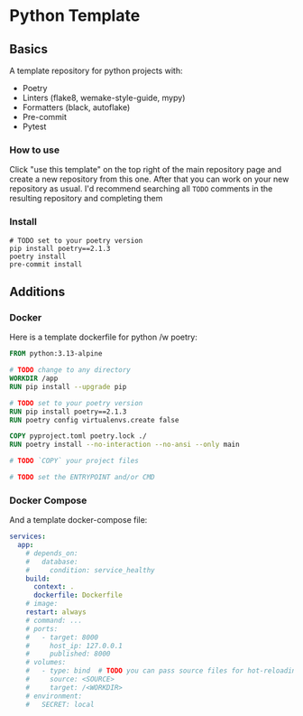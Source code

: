 # Python Template
## Basics
A template repository for python projects with:
- Poetry
- Linters (flake8, wemake-style-guide, mypy)
- Formatters (black, autoflake)
- Pre-commit
- Pytest

### How to use
Click "use this template" on the top right of the main repository page and create a new repository from this one. After that you can work on your new repository as usual. I'd recommend searching all `TODO` comments in the resulting repository and completing them

### Install
```
# TODO set to your poetry version
pip install poetry==2.1.3
poetry install
pre-commit install
```

## Additions
### Docker
Here is a template dockerfile for python /w poetry:
```dockerfile
FROM python:3.13-alpine

# TODO change to any directory
WORKDIR /app
RUN pip install --upgrade pip

# TODO set to your poetry version
RUN pip install poetry==2.1.3
RUN poetry config virtualenvs.create false

COPY pyproject.toml poetry.lock ./
RUN poetry install --no-interaction --no-ansi --only main

# TODO `COPY` your project files

# TODO set the ENTRYPOINT and/or CMD
```

### Docker Compose
And a template docker-compose file:
```yaml
services:
  app:
    # depends_on:
    #   database: 
    #     condition: service_healthy
    build:
      context: .
      dockerfile: Dockerfile
    # image:
    restart: always
    # command: ...
    # ports:
    #   - target: 8000
    #     host_ip: 127.0.0.1
    #     published: 8000
    # volumes:
    #   - type: bind  # TODO you can pass source files for hot-reloading
    #     source: <SOURCE>
    #     target: /<WORKDIR>
    # environment:
    #   SECRET: local
```

